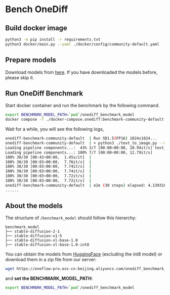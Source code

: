 # Bench OneDiff

## Build docker image

```bash
python3 -m pip install -r requirements.txt
python3 docker/main.py --yaml ./docker/config/community-default.yaml
```

## Prepare models

Download models from [here](#About-the-models). If you have downloaded the models before, please skip it.

## Run OneDiff Benchmark

Start docker container and run the benchmark by the following command.

```bash
export BENCHMARK_MODEL_PATH=`pwd`/onediff_benchmark_model
docker compose -f ./docker-compose.onediff:benchmark-community-default.yaml up
```

Wait for a while, you will see the following logs,

```bash
onediff-benchmark-community-default  | Run SD1.5(FP16) 1024x1024...
onediff-benchmark-community-default  | + python3 ./text_to_image.py --model /benchmark_model/stable-diffusion-v1-5 --warmup 5 --height 1024 --width 1024
Loading pipeline components...:  43% 3/7 [00:00<00:00, 20.94it/s]`text_config_dict` is provided which will be used to initialize `CLIPTextConfig`. The value `text_config["id2label"]` will be overriden.
Loading pipeline components...: 100% 7/7 [00:00<00:00, 12.79it/s]
100% 30/30 [00:43<00:00,  1.45s/it]  |
100% 30/30 [00:03<00:00,  7.76it/s]  |
100% 30/30 [00:03<00:00,  7.74it/s]  |
100% 30/30 [00:03<00:00,  7.74it/s]  |
100% 30/30 [00:03<00:00,  7.72it/s]  |
100% 30/30 [00:03<00:00,  7.72it/s]  |
onediff-benchmark-community-default  | e2e (30 steps) elapsed: 4.1393163204193115 s, cuda memory usage: 7226.875 MiB
......
```

## About the models

The structure of `/benchmark_model` should follow this hierarchy:

```text
benchmark_model
├── stable-diffusion-2-1
├── stable-diffusion-v1-5
├── stable-diffusion-xl-base-1.0
├── stable-diffusion-xl-base-1.0-int8
```

You can obtain the models from [HuggingFace](https://huggingface.co) (excluding the int8 model) or download them in a zip file from our server:

```bash
wget https://oneflow-pro.oss-cn-beijing.aliyuncs.com/onediff_benchmark_model.zip -O onediff_benchmark_model.zip && unzip ./onediff_benchmark_model.zip -d .
```

and **set the BENCHMARK_MODEL_PATH**:

```bash
export BENCHMARK_MODEL_PATH=`pwd`/onediff_benchmark_model
```


